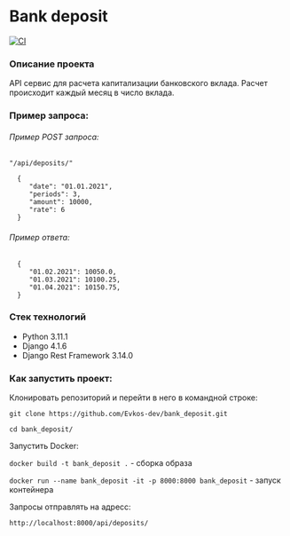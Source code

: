 # Bank deposit

[![CI](https://github.com/Evkos-dev/bank_deposit/actions/workflows/bank_deposit_workflow.yml/badge.svg?branch=main)](https://github.com/Evkos-dev/bank_deposit/actions/workflows/bank_deposit_workflow.yml)

### Описание проекта
API сервис для расчета капитализации банковского вклада. Расчет происходит каждый месяц в число вклада.

### Пример запроса:
  ###### Пример POST запроса:
  `"/api/deposits/"`
```
  {
     "date": "01.01.2021",
     "periods": 3,
     "amount": 10000,
     "rate": 6
  }
```
  ###### Пример ответа:
```
  {
     "01.02.2021": 10050.0,
     "01.03.2021": 10100.25,
     "01.04.2021": 10150.75,
  }
```

### Стек технологий
- Python 3.11.1
- Django 4.1.6
- Django Rest Framework 3.14.0

### Как запустить проект:

Клонировать репозиторий и перейти в него в командной строке:

`git clone https://github.com/Evkos-dev/bank_deposit.git`

`cd bank_deposit/`

Запустить Docker:

`docker build -t bank_deposit .` - сборка образа

`docker run --name bank_deposit -it -p 8000:8000 bank_deposit` - запуск контейнера

Запросы отправлять на адресс: 

`http://localhost:8000/api/deposits/`
